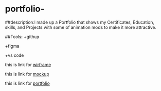 # portfolio-

##description:I made up a Portfolio that shows my Certificates, Education, skills, and Projects with some of animation mods to make it more attractive.

##Tools:
+githup

+figma

+vs code 


this is link for [wirframe](https://www.figma.com/file/LLse1AAvV0BgDVG03SBep0/Untitled?node-id=0%3A1&t=zE1huUs4EzwRkv85-1)

this is link for [mockup](https://www.figma.com/file/LLse1AAvV0BgDVG03SBep0/Untitled?node-id=1%3A85&t=zE1huUs4EzwRkv85-1)

this is link for [portfolio](https://abdulrahman-alhaleme.github.io/portfolio-2/)